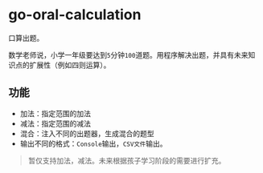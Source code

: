 # go-oral-calculation

口算出题。

数学老师说，小学一年级要达到`5`分钟`100`道题。用程序解决出题，并具有未来知识点的扩展性（例如四则运算）。

## 功能

* 加法：指定范围的加法
* 减法：指定范围的减法
* 混合：注入不同的出题器，生成混合的题型
* 输出不同的格式：`Console`输出，`CSV文件`输出。

> 暂仅支持加法，减法。未来根据孩子学习阶段的需要进行扩充。
